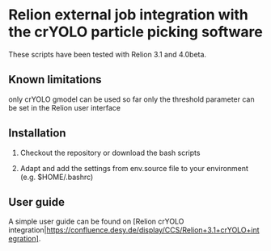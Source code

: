 # Relion external job integration with the crYOLO particle picking software

These scripts have been tested with Relion 3.1 and 4.0beta.

## Known limitations

only crYOLO gmodel can be used so far
only the threshold parameter can be set in the Relion user interface


## Installation

1. Checkout the repository or download the bash scripts

2. Adapt and add the settings from env.source file to your environment (e.g. $HOME/.bashrc)

## User guide

A simple user guide can be found on [Relion crYOLO integration|https://confluence.desy.de/display/CCS/Relion+3.1+crYOLO+integration].


